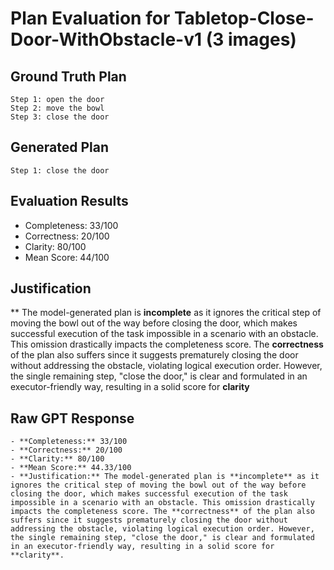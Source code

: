 # Plan Evaluation for Tabletop-Close-Door-WithObstacle-v1 (3 images)

## Ground Truth Plan
```
Step 1: open the door
Step 2: move the bowl
Step 3: close the door
```

## Generated Plan
```
Step 1: close the door
```

## Evaluation Results
- Completeness: 33/100
- Correctness: 20/100
- Clarity: 80/100
- Mean Score: 44/100

## Justification
** The model-generated plan is **incomplete** as it ignores the critical step of moving the bowl out of the way before closing the door, which makes successful execution of the task impossible in a scenario with an obstacle. This omission drastically impacts the completeness score. The **correctness** of the plan also suffers since it suggests prematurely closing the door without addressing the obstacle, violating logical execution order. However, the single remaining step, "close the door," is clear and formulated in an executor-friendly way, resulting in a solid score for **clarity**

## Raw GPT Response
```
- **Completeness:** 33/100  
- **Correctness:** 20/100  
- **Clarity:** 80/100  
- **Mean Score:** 44.33/100  
- **Justification:** The model-generated plan is **incomplete** as it ignores the critical step of moving the bowl out of the way before closing the door, which makes successful execution of the task impossible in a scenario with an obstacle. This omission drastically impacts the completeness score. The **correctness** of the plan also suffers since it suggests prematurely closing the door without addressing the obstacle, violating logical execution order. However, the single remaining step, "close the door," is clear and formulated in an executor-friendly way, resulting in a solid score for **clarity**.
```
